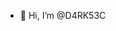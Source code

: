 - 👋 Hi, I’m @D4RK53C

<!---
D4RK53C/D4RK53C is a ✨ special ✨ repository because its `README.md` (this file) appears on your GitHub profile.
You can click the Preview link to take a look at your changes.
--->
